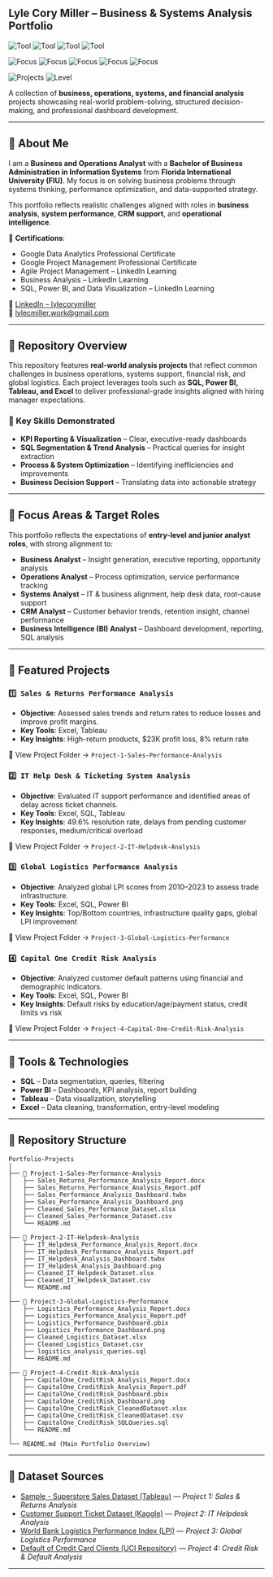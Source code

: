 ## Lyle Cory Miller – Business & Systems Analysis Portfolio

![Tool](https://img.shields.io/badge/Tool-Excel-blue)
![Tool](https://img.shields.io/badge/Tool-SQL-blue)
![Tool](https://img.shields.io/badge/Tool-Power%20BI-gold)
![Tool](https://img.shields.io/badge/Tool-Tableau-lightgrey)

![Focus](https://img.shields.io/badge/Focus-Business%20Analysis-brightgreen)
![Focus](https://img.shields.io/badge/Focus-CRM-blueviolet)
![Focus](https://img.shields.io/badge/Focus-Operations%20Analysis-green)
![Focus](https://img.shields.io/badge/Focus-Systems%20Analysis-darkgreen)
![Focus](https://img.shields.io/badge/Focus-BI%20Analytics-darkblue)

![Projects](https://img.shields.io/badge/Projects-Real--World%20Datasets-informational)
![Level](https://img.shields.io/badge/Level-Entry--Level-orange)

A collection of **business, operations, systems, and financial analysis** projects showcasing real-world problem-solving, structured decision-making, and professional dashboard development.

---

## 📌 About Me
I am a **Business and Operations Analyst** with a **Bachelor of Business Administration in Information Systems** from **Florida International University (FIU)**. My focus is on solving business problems through systems thinking, performance optimization, and data-supported strategy.

This portfolio reflects realistic challenges aligned with roles in **business analysis**, **system performance**, **CRM support**, and **operational intelligence**.

📜 **Certifications**:
- Google Data Analytics Professional Certificate  
- Google Project Management Professional Certificate  
- Agile Project Management – LinkedIn Learning  
- Business Analysis – LinkedIn Learning  
- SQL, Power BI, and Data Visualization – LinkedIn Learning

🔗 [LinkedIn – lylecorymiller](https://www.linkedin.com/in/lylecorymiller/)  
📧 lylecmiller.work@gmail.com

---

## 📌 Repository Overview
This repository features **real-world analysis projects** that reflect common challenges in business operations, systems support, financial risk, and global logistics. Each project leverages tools such as **SQL, Power BI, Tableau, and Excel** to deliver professional-grade insights aligned with hiring manager expectations.

### 📌 Key Skills Demonstrated
- **KPI Reporting & Visualization** – Clear, executive-ready dashboards
- **SQL Segmentation & Trend Analysis** – Practical queries for insight extraction
- **Process & System Optimization** – Identifying inefficiencies and improvements
- **Business Decision Support** – Translating data into actionable strategy

---

## 📌 Focus Areas & Target Roles
This portfolio reflects the expectations of **entry-level and junior analyst roles**, with strong alignment to:

- **Business Analyst** – Insight generation, executive reporting, opportunity analysis
- **Operations Analyst** – Process optimization, service performance tracking
- **Systems Analyst** – IT & business alignment, help desk data, root-cause support
- **CRM Analyst** – Customer behavior trends, retention insight, channel performance
- **Business Intelligence (BI) Analyst** – Dashboard development, reporting, SQL analysis

---

## 📌 Featured Projects

### `1️⃣ Sales & Returns Performance Analysis`
- **Objective**: Assessed sales trends and return rates to reduce losses and improve profit margins.
- **Key Tools**: Excel, Tableau
- **Key Insights**: High-return products, $23K profit loss, 8% return rate

🔗 View Project Folder → `Project-1-Sales-Performance-Analysis`

### `2️⃣ IT Help Desk & Ticketing System Analysis`
- **Objective**: Evaluated IT support performance and identified areas of delay across ticket channels.
- **Key Tools**: Excel, SQL, Tableau
- **Key Insights**: 49.6% resolution rate, delays from pending customer responses, medium/critical overload

🔗 View Project Folder → `Project-2-IT-Helpdesk-Analysis`

### `3️⃣ Global Logistics Performance Analysis`
- **Objective**: Analyzed global LPI scores from 2010–2023 to assess trade infrastructure.
- **Key Tools**: Excel, SQL, Power BI
- **Key Insights**: Top/Bottom countries, infrastructure quality gaps, global LPI improvement

🔗 View Project Folder → `Project-3-Global-Logistics-Performance`

### `4️⃣ Capital One Credit Risk Analysis`
- **Objective**: Analyzed customer default patterns using financial and demographic indicators.
- **Key Tools**: Excel, SQL, Power BI
- **Key Insights**: Default risks by education/age/payment status, credit limits vs risk

🔗 View Project Folder → `Project-4-Capital-One-Credit-Risk-Analysis`

---

## 📌 Tools & Technologies
- **SQL** – Data segmentation, queries, filtering
- **Power BI** – Dashboards, KPI analysis, report building
- **Tableau** – Data visualization, storytelling
- **Excel** – Data cleaning, transformation, entry-level modeling
  
---

## 📁 Repository Structure
```
Portfolio-Projects
│
├── 📁 Project-1-Sales-Performance-Analysis
│   ├── Sales_Returns_Performance_Analysis_Report.docx
│   ├── Sales_Returns_Performance_Analysis_Report.pdf
│   ├── Sales_Performance_Analysis_Dashboard.twbx
│   ├── Sales_Performance_Analysis_Dashboard.png
│   ├── Cleaned_Sales_Performance_Dataset.xlsx
│   ├── Cleaned_Sales_Performance_Dataset.csv
│   └── README.md
│
├── 📁 Project-2-IT-Helpdesk-Analysis
│   ├── IT_Helpdesk_Performance_Analysis_Report.docx
│   ├── IT_Helpdesk_Performance_Analysis_Report.pdf
│   ├── IT_Helpdesk_Analysis_Dashboard.twbx
│   ├── IT_Helpdesk_Analysis_Dashboard.png
│   ├── Cleaned_IT_Helpdesk_Dataset.xlsx
│   ├── Cleaned_IT_Helpdesk_Dataset.csv
│   └── README.md
│
├── 📁 Project-3-Global-Logistics-Performance
│   ├── Logistics_Performance_Analysis_Report.docx
│   ├── Logistics_Performance_Analysis_Report.pdf
│   ├── Logistics_Performance_Dashboard.pbix
│   ├── Logistics_Performance_Dashboard.png
│   ├── Cleaned_Logistics_Dataset.xlsx
│   ├── Cleaned_Logistics_Dataset.csv
│   ├── logistics_analysis_queries.sql
│   └── README.md
│
├── 📁 Project-4-Credit-Risk-Analysis
│   ├── CapitalOne_CreditRisk_Analysis_Report.docx
│   ├── CapitalOne_CreditRisk_Analysis_Report.pdf
│   ├── CapitalOne_CreditRisk_Dashboard.pbix
│   ├── CapitalOne_CreditRisk_Dashboard.png
│   ├── CapitalOne_CreditRisk_CleanedDataset.xlsx
│   ├── CapitalOne_CreditRisk_CleanedDataset.csv
│   ├── CapitalOne_CreditRisk_SQLQueries.sql
│   └── README.md
│
└── README.md (Main Portfolio Overview)
```
---

## 📌 Dataset Sources
- [Sample - Superstore Sales Dataset (Tableau)](https://www.tableau.com/sites/default/files/2021-05/Sample%20-%20Superstore.xls) — *Project 1: Sales & Returns Analysis*
- [Customer Support Ticket Dataset (Kaggle)](https://www.kaggle.com/datasets/suraj520/customer-support-ticket-dataset) — *Project 2: IT Helpdesk Analysis*
- [World Bank Logistics Performance Index (LPI)](https://lpi.worldbank.org/international) — *Project 3: Global Logistics Performance*
- [Default of Credit Card Clients (UCI Repository)](https://archive.ics.uci.edu/dataset/350/default+of+credit+card+clients) — *Project 4: Credit Risk & Default Analysis*

---
